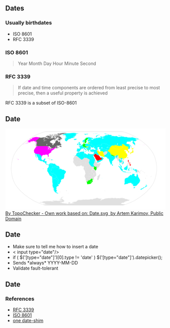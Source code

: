 ## Dates

### <!-- .element: class="fragment" --> Usually birthdates

* <!-- .element: class="fragment" --> ISO 8601
* <!-- .element: class="fragment" --> RFC 3339



### ISO 8601

> Year Month Day Hour Minute Second



### RFC 3339

> If date and time components are ordered from least precise to most
> precise, then a useful property is achieved

<!-- .element: class="fragment" --> RFC 3339 is a subset of ISO-8601



## Date

![Date representation in the world](../base/img/Date_format_by_country.svg)
<span class="credit"><a href="https://commons.wikimedia.org/w/index.php?curid=12680569">By TopoChecker - Own work based on: Date.svg  by Artem Karimov, Public Domain </a></span>



## Date

* <!-- .element: class="fragment" --> Make sure to tell me how to insert a date
* <!-- .element: class="fragment" --> &lt; input type="date"/&gt;
* <!-- .element: class="fragment" --> if ( $('[type="date"]')[0].type != 'date' ) $('[type="date"]').datepicker();
* <!-- .element: class="fragment" --> Sends *always* YYYY-MM-DD
* <!-- .element: class="fragment" --> Validate fault-tolerant



## Date

### References

* [RFC 3339](https://tools.ietf.org/html/rfc3339)
* [ISO 8601](https://en.wikipedia.org/wiki/ISO_8601)
* [one date-shim](https://stackoverflow.com/questions/18020950/how-to-make-input-type-date-supported-on-all-browsers-any-alternatives)
